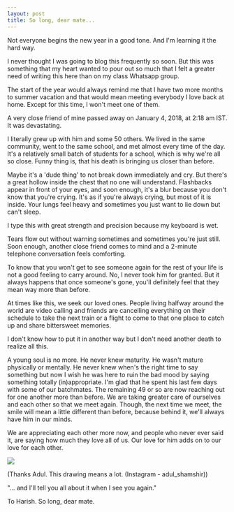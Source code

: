 ```yaml
---
layout: post
title: So long, dear mate...
---
```


Not everyone begins the new year in a good tone. And I'm learning it the hard way.

I never thought I was going to blog this frequently so soon. But this was something that my heart wanted to pour out so much that I felt a greater need of writing this here than on my class Whatsapp group.

The start of the year would always remind me that I have two more months to summer vacation and that would mean meeting everybody I love back at home. Except for this time, I won't meet one of them. 

A very close friend of mine passed away on January 4, 2018, at 2:18 am IST. It was devastating.

I literally grew up with him and some 50 others. We lived in the same community, went to the same school, and met almost every time of the day. It's a relatively small batch of students for a school, which is why we're all so close. Funny thing is, that his death is bringing us closer than before.

Maybe it's a 'dude thing' to not break down immediately and cry. But there's a great hollow inside the chest that no one will understand. Flashbacks appear in front of your eyes, and soon enough, it's a blur because you don't know that you're crying. It's as if you're always crying, but most of it is inside. Your lungs feel heavy and sometimes you just want to lie down but can't sleep. 

I type this with great strength and precision because my keyboard is wet. 

Tears flow out without warning sometimes and sometimes you're just still. Soon enough, another close friend comes to mind and a 2-minute telephone conversation feels comforting.

To know that you won't get to see someone again for the rest of your life is not a good feeling to carry around. No, I never took him for granted. But it always happens that once someone's gone, you'll definitely feel that they mean way more than before. 

At times like this, we seek our loved ones. People living halfway around the world are video calling and friends are cancelling everything on their schedule to take the next train or a flight to come to that one place to catch up and share bittersweet memories. 

I don't know how to put it in another way but I don't need another death to realize all this.

A young soul is no more. He never knew maturity. He wasn't mature physically or mentally. He never knew when's the right time to say something but now I wish he was here to ruin the bad mood by saying something totally (in)appropriate. I'm glad that he spent his last few days with some of our batchmates. The remaining 49 or so are now reaching out for one another more than before. We are taking greater care of ourselves and each other so that we meet again. Though, the next time we meet, the smile will mean a little different than before, because behind it, we'll always have him in our minds. 

We are appreciating each other more now, and people who never ever said it, are saying how much they love all of us. Our love for him adds on to our love for each other.

![](https://raw.githubusercontent.com/vineetjc/vineetjc.github.io/master/images/Harish.png)


(Thanks Adul. This drawing means a lot. (Instagram - adul_shamshir))


"... and I'll tell you all about it when I see you again."

To Harish.
So long, dear mate.
